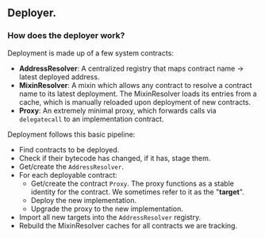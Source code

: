 ## Deployer.

### How does the deployer work?

Deployment is made up of a few system contracts:

 - **AddressResolver**: A centralized registry that maps contract name -> latest deployed address.
 - **MixinResolver**: A mixin which allows any contract to resolve a contract name to its latest deployment. The MixinResolver loads its entries from a cache, which is manually reloaded upon deployment of new contracts.
 - **Proxy**: An extremely minimal proxy, which forwards calls via `delegatecall` to an implementation contract.

Deployment follows this basic pipeline:

 - Find contracts to be deployed.
 - Check if their bytecode has changed, if it has, stage them.
 - Get/create the `AddressResolver`.
 - For each deployable contract:
   - Get/create the contract `Proxy`. The proxy functions as a stable identity for the contract. We sometimes refer to it as the "**target**".
   - Deploy the new implementation.
   - Upgrade the proxy to the new implementation.
 - Import all new targets into the `AddressResolver` registry.
 - Rebuild the MixinResolver caches for all contracts we are tracking.
